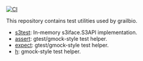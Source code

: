[![CI](https://github.com/grailbio/testutil/workflows/CI/badge.svg)](https://github.com/grailbio/testutil/actions?query=workflow%3ACI)

This repository contains test utilities used by grailbio.

- [s3test](https://godoc.org/github.com/grailbio/testutil/s3test):  In-memory s3iface.S3API implementation.
- [assert](https://godoc.org/github.com/grailbio/testutil/assert):  gtest/gmock-style test helper.
- [expect](https://godoc.org/github.com/grailbio/testutil/expect):  gtest/gmock-style test helper.
- [h](https://godoc.org/github.com/grailbio/testutil/h):  gmock-style test helper.
